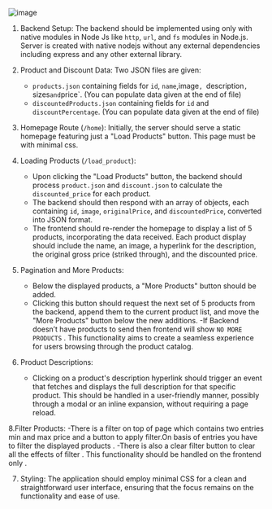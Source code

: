 ![image](https://github.com/harshlalawat/ecommerce_functionality_with_nodejs_only/assets/109430355/dcdc3e99-f4e0-473b-9ebb-c2fca638544e)
1. Backend Setup: The backend should be implemented using only with native modules in Node Js like `http`, `url`, and `fs` modules in Node.js. Server is created with native nodejs without any external dependencies including express and any other external library.

2. Product and Discount Data: Two JSON files are given:
   - `products.json` containing fields for `id`, `name`,image`, `description`, `sizes` and `price`. (You can populate data given at the end of file)
   - `discountedProducts.json` containing fields for `id` and `discountPercentage`. (You can populate data given at the end of file)

3. Homepage Route (`/home`): Initially, the server should serve a static homepage featuring just a "Load Products" button. This page must be with minimal css.

4. Loading Products (`/load_product`):
   - Upon clicking the "Load Products" button, the backend should process `product.json` and `discount.json` to calculate the `discounted_price` for each product.
   - The backend should then respond with an array of objects, each containing `id`, `image`, `originalPrice`, and `discountedPrice`, converted into JSON format.
   - The frontend should re-render the homepage to display a list of 5 products, incorporating the data received. Each product display should include the name, an image, a hyperlink for the description, the original gross price (striked through), and the discounted price.

5. Pagination and More Products: 
   - Below the displayed products, a "More Products" button should be added.
   - Clicking this button should request the next set of 5 products from the backend, append them to the current product list, and move the "More Products" button below the new additions. 
-If Backend doesn’t have products to send then frontend will show `NO MORE PRODUCTS` . This functionality aims to create a seamless experience for users browsing through the product catalog.

6. Product Descriptions:
   - Clicking on a product's description hyperlink should trigger an event that fetches and displays the full description for that specific product. This should be handled in a user-friendly manner, possibly through a modal or an inline expansion, without requiring a page reload.

8.Filter Products:
 -There is a filter on top of page which contains two entries min and max price and a button to apply filter.On basis of entries you have to filter the displayed products .
-There is also a clear filter button to clear all the effects of filter . This functionality should be handled on the frontend only . 

7. Styling: The application should employ minimal CSS for a clean and straightforward user interface, ensuring that the focus remains on the functionality and ease of use.


